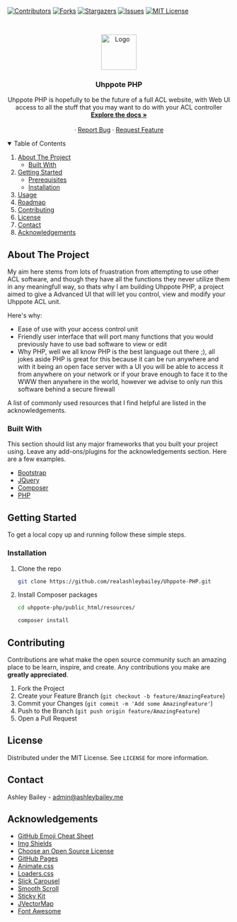 
[![Contributors][contributors-shield]][contributors-url]
[![Forks][forks-shield]][forks-url]
[![Stargazers][stars-shield]][stars-url]
[![Issues][issues-shield]][issues-url]
[![MIT License][license-shield]][license-url]



<!-- PROJECT LOGO -->
<br />
<p align="center">
  <a href="https://github.com/realashleybailey/Uhppote-PHP">
    <img src="https://img-s.yoybuy.com/images/S/aplus-media/sc/d55fc0ec-7ce6-4b80-b167-1a3079aba2df.__CR0,0,600,180_PT0_SX600_V1___.jpg" alt="Logo" height="80">
  </a>

  <h3 align="center">Uhppote PHP</h3>

  <p align="center">
    Uhppote PHP is hopefully to be the future of a full ACL website, with Web UI access to all the stuff that you may want to do with your ACL controller
    <br />
    <a href="https://github.com/realashleybailey/Uhppote-PHP/Documentation"><strong>Explore the docs »</strong></a>
    <br />
    <br />
<!--     <a href="https://github.com/othneildrew/Best-README-Template">View Demo</a> -->
    ·
    <a href="https://github.com/realashleybailey/Uhppote-PHP/issues">Report Bug</a>
    ·
    <a href="https://github.com/realashleybailey/Uhppote-PHP/issues">Request Feature</a>
  </p>
</p>



<!-- TABLE OF CONTENTS -->
<details open="open">
  <summary>Table of Contents</summary>
  <ol>
    <li>
      <a href="#about-the-project">About The Project</a>
      <ul>
        <li><a href="#built-with">Built With</a></li>
      </ul>
    </li>
    <li>
      <a href="#getting-started">Getting Started</a>
      <ul>
        <li><a href="#prerequisites">Prerequisites</a></li>
        <li><a href="#installation">Installation</a></li>
      </ul>
    </li>
    <li><a href="#usage">Usage</a></li>
    <li><a href="#roadmap">Roadmap</a></li>
    <li><a href="#contributing">Contributing</a></li>
    <li><a href="#license">License</a></li>
    <li><a href="#contact">Contact</a></li>
    <li><a href="#acknowledgements">Acknowledgements</a></li>
  </ol>
</details>



<!-- ABOUT THE PROJECT -->
## About The Project

<!-- [![Product Name Screen Shot][product-screenshot]](https://example.com) -->

My aim here stems from lots of fruastration from attempting to use other ACL software, and though they have all the functions they never utilize them in any meaningfull way, so thats why I am building Uhppote PHP, a project aimed to give a Advanced UI that will let you control, view and modify your Uhppote ACL unit.

Here's why:
* Ease of use with your access control unit
* Friendly user interface that will port many functions that you would previously have to use bad software to view or edit
* Why PHP, well we all know PHP is the best language out there ;), all jokes aside PHP is great for this because it can be run anywhere and with it being an open face server with a UI you will be able to access it from anywhere on your network or if your brave enough to face it to the WWW then anywhere in the world, however we advise to only run this software behind a secure firewall


A list of commonly used resources that I find helpful are listed in the acknowledgements.

### Built With

This section should list any major frameworks that you built your project using. Leave any add-ons/plugins for the acknowledgements section. Here are a few examples.
* [Bootstrap](https://getbootstrap.com)
* [JQuery](https://jquery.com)
* [Composer](https://getcomposer.org/)
* [PHP](https://php.net)



<!-- GETTING STARTED -->
## Getting Started

To get a local copy up and running follow these simple steps.

### Installation

1. Clone the repo
   ```sh
   git clone https://github.com/realashleybailey/Uhppote-PHP.git
   ```
2. Install Composer packages
   ```sh
   cd uhppote-php/public_html/resources/
   ```
   ```sh
   composer install
   ```



<!-- USAGE EXAMPLES
## Usage

Use this space to show useful examples of how a project can be used. Additional screenshots, code examples and demos work well in this space. You may also link to more resources.

_For more examples, please refer to the [Documentation](https://example.com)_



<!-- ROADMAP -->
<!-- ## Roadmap

See the [open issues](https://github.com/othneildrew/Best-README-Template/issues) for a list of proposed features (and known issues).

 -->

<!-- CONTRIBUTING -->
## Contributing

Contributions are what make the open source community such an amazing place to be learn, inspire, and create. Any contributions you make are **greatly appreciated**.

1. Fork the Project
2. Create your Feature Branch (`git checkout -b feature/AmazingFeature`)
3. Commit your Changes (`git commit -m 'Add some AmazingFeature'`)
4. Push to the Branch (`git push origin feature/AmazingFeature`)
5. Open a Pull Request



<!-- LICENSE -->
## License

Distributed under the MIT License. See `LICENSE` for more information.



<!-- CONTACT -->
## Contact

Ashley Bailey - [admin@ashleybailey.me](mailto:admin@ashleybailey.me)
<!-- 
Project Link: [https://github.com/your_username/repo_name](https://github.com/your_username/repo_name) -->



<!-- ACKNOWLEDGEMENTS -->
## Acknowledgements
* [GitHub Emoji Cheat Sheet](https://www.webpagefx.com/tools/emoji-cheat-sheet)
* [Img Shields](https://shields.io)
* [Choose an Open Source License](https://choosealicense.com)
* [GitHub Pages](https://pages.github.com)
* [Animate.css](https://daneden.github.io/animate.css)
* [Loaders.css](https://connoratherton.com/loaders)
* [Slick Carousel](https://kenwheeler.github.io/slick)
* [Smooth Scroll](https://github.com/cferdinandi/smooth-scroll)
* [Sticky Kit](http://leafo.net/sticky-kit)
* [JVectorMap](http://jvectormap.com)
* [Font Awesome](https://fontawesome.com)





<!-- MARKDOWN LINKS & IMAGES -->
<!-- https://www.markdownguide.org/basic-syntax/#reference-style-links -->
[contributors-shield]: https://img.shields.io/github/contributors/realashleybailey/Uhppote-PHP.svg?style=for-the-badge
[contributors-url]: https://github.com/realashleybailey/Uhppote-PHP/graphs/contributors
[forks-shield]: https://img.shields.io/github/forks/realashleybailey/Uhppote-PHP.svg?style=for-the-badge
[forks-url]: https://github.com/realashleybailey/Uhppote-PHP/network/members
[stars-shield]: https://img.shields.io/github/stars/realashleybailey/Uhppote-PHP.svg?style=for-the-badge
[stars-url]: https://github.com/realashleybailey/Uhppote-PHP/stargazers
[issues-shield]: https://img.shields.io/github/issues/realashleybailey/Uhppote-PHP.svg?style=for-the-badge
[issues-url]: https://github.com/realashleybailey/Uhppote-PHP/issues
[license-shield]: https://img.shields.io/github/license/realashleybailey/Uhppote-PHP.svg?style=for-the-badge
[license-url]: https://github.com/realashleybailey/Uhppote-PHP/blob/master/LICENSE.md
[product-screenshot]: images/screenshot.png
